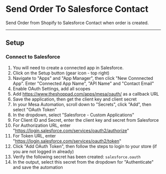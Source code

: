 # Send Order To Salesforce Contact

Send Order from Shopify to Salesforce Contact when order is created.

---
## Setup

### Connect to Salesforce
1. You will need to create a connected app in Salesforce.
2. Click on the Setup button (gear icon - top right)
3. Navigate to "Apps" and "App Manager", then click "New Connnected App". Enter "Connected App Name", "API Name" and "Contact Email"
4. Enable OAuth Settings, add all scopes
5. Add https://www.theshoppad.com/apps/mesa/oauth/ as a callback URL
6. Save the application, then get the client key and client secret
7. In your Mesa Automation, scroll down to "Secrets", click "Add", then select "OAuth Token"
8. In the dropdown, select "Salesforce - Custom Applications"
9. For Client ID and Secret, enter the client key and secret from Salesforce
10. For Authorization URL, enter "https://login.salesforce.com/services/oauth2/authorize"
11. For Token URL, enter "https://login.salesforce.com/services/oauth2/token"
12. Click "Add OAuth Token", then follow the steps to login to your store (if you are not logged in already)
13. Verify the following secret has been created: `salesforce.oauth`
14. In the output, select this secret from the dropdown for "Authenticate" and save the automation